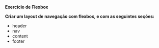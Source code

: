 **Exercício de Flexbox**

**Criar um layout de navegação com flexbox, e com as seguintes seções:**

- header
- nav
- content
- footer

